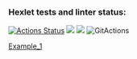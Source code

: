 ### Hexlet tests and linter status:

[![Actions Status](https://github.com/CroKodila/frontend-project-46/actions/workflows/hexlet-check.yml/badge.svg)](https://github.com/CroKodila/frontend-project-46/actions)
<a href="https://codeclimate.com/github/CroKodila/frontend-project-46/maintainability"><img src="https://api.codeclimate.com/v1/badges/9dfb055850d4df912fee/maintainability" /></a>
<a href="https://codeclimate.com/github/CroKodila/frontend-project-46/test_coverage"><img src="https://api.codeclimate.com/v1/badges/9dfb055850d4df912fee/test_coverage" /></a>
![GitActions](https://github.com/github/CroKodila/actions/workflows/node.js.yml/badge.svg?event=push)

<a href = 'https://asciinema.org/a/GDJtAcP9lQTcQqXAw4q7ZWEJx'>Example_1</a>

